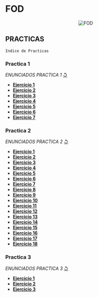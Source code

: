 # FOD 
 <p align="center">
  <img src= "https://i.postimg.cc/Dz6np5m4/Imagen.jpg" alt = "FOD"/>
</p>

## PRACTICAS 
`Indice de Practicas`

### **Practica 1**
  *ENUNCIADOS PRACTICA 1* [↺](https://github.com/agusrnfr/FOD/blob/main/PRACTICA%201/Pr%C3%A1ctica%201%20-%20Archivos.pdf)
* [**Ejercicio 1**](https://github.com/agusrnfr/FOD/tree/main/PRACTICA%201/Ejercicio_1)
* [**Ejercicio 2**](https://github.com/agusrnfr/FOD/tree/main/PRACTICA%201/Ejercicio_2)
* [**Ejercicio 3**](https://github.com/agusrnfr/FOD/tree/main/PRACTICA%201/Ejercicio_3)
* [**Ejercicio 4**](https://github.com/agusrnfr/FOD/tree/main/PRACTICA%201/Ejercicio_4)
* [**Ejercicio 5**](https://github.com/agusrnfr/FOD/tree/main/PRACTICA%201/Ejercicio_5)
* [**Ejercicio 6**](https://github.com/agusrnfr/FOD/tree/main/PRACTICA%201/Ejercicio_6)
* [**Ejercicio 7**](https://github.com/agusrnfr/FOD/tree/main/PRACTICA%201/Ejercicio_7)

### **Practica 2**
 *ENUNCIADOS PRACTICA 2* [↺](https://github.com/agusrnfr/FOD/blob/main/PRACTICA%202/Pr%C3%A1ctica%202%20-%20Archivos.docx.pdf)
* [**Ejercicio 1**](https://github.com/agusrnfr/FOD/tree/main/PRACTICA%202/Ejercicio_1)
* [**Ejercicio 2**](https://github.com/agusrnfr/FOD/tree/main/PRACTICA%202/Ejercicio_2)
* [**Ejercicio 3**](https://github.com/agusrnfr/FOD/tree/main/PRACTICA%202/Ejercicio_3)
* [**Ejercicio 4**](https://github.com/agusrnfr/FOD/tree/main/PRACTICA%202/Ejercicio_4)
* [**Ejercicio 5**](https://github.com/agusrnfr/FOD/tree/main/PRACTICA%202/Ejercicio_5)
* [**Ejercicio 6**](https://github.com/agusrnfr/FOD/tree/main/PRACTICA%202/Ejercicio_6)
* [**Ejercicio 7**](https://github.com/agusrnfr/FOD/tree/main/PRACTICA%202/Ejercicio_7)
* [**Ejercicio 8**](https://github.com/agusrnfr/FOD/tree/main/PRACTICA%202/Ejercicio_8)
* [**Ejercicio 9**](https://github.com/agusrnfr/FOD/tree/main/PRACTICA%202/Ejercicio_9)
* [**Ejercicio 10**](https://github.com/agusrnfr/FOD/tree/main/PRACTICA%202/Ejercicio_10)
* [**Ejercicio 11**](https://github.com/agusrnfr/FOD/tree/main/PRACTICA%202/Ejercicio_11)
* [**Ejercicio 12**](https://github.com/agusrnfr/FOD/tree/main/PRACTICA%202/Ejercicio_12)
* [**Ejercicio 13**](https://github.com/agusrnfr/FOD/tree/main/PRACTICA%202/Ejercicio_13)
* [**Ejercicio 14**](https://github.com/agusrnfr/FOD/tree/main/PRACTICA%202/Ejercicio_14)
* [**Ejercicio 15**](https://github.com/agusrnfr/FOD/tree/main/PRACTICA%202/Ejercicio_15)
* [**Ejercicio 16**](https://github.com/agusrnfr/FOD/tree/main/PRACTICA%202/Ejercicio_16)
* [**Ejercicio 17**](https://github.com/agusrnfr/FOD/tree/main/PRACTICA%202/Ejercicio_17)
* [**Ejercicio 18**](https://github.com/agusrnfr/FOD/tree/main/PRACTICA%202/Ejercicio_18)

### **Practica 3**
 *ENUNCIADOS PRACTICA 3* [↺](https://github.com/agusrnfr/FOD/blob/main/PRACTICA%203/Pr%C3%A1ctica%203%20-%20Archivos.pdf)
 * [**Ejercicio 1**](https://github.com/agusrnfr/FOD/tree/main/PRACTICA%203/Ejercicio_1)
 * [**Ejercicio 2**](https://github.com/agusrnfr/FOD/tree/main/PRACTICA%203/Ejercicio_2)
 * [**Ejercicio 3**](https://github.com/agusrnfr/FOD/tree/main/PRACTICA%203/Ejercicio_3)
